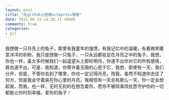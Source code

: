 ```yaml
---
layout: post
title: "在github上搭建octopress博客"
date: 2015-06-19 14:28:31 +0800
comments: true
categories: 
- git
---
```

我想做一只月亮上的兔子，那里有我童年的憧憬，有我记忆中的温暖，有着微笑暖意洋洋的祈盼，我只是想做一只兔子，一只永远都驻足在月亮之中的兔子。我想，你也一样，虽大多时候我们一起遥望头上那轮明月，你道不出你对它的所有感情，我也道不出，可是，我知道，你寄许着无限的心思于它，我想，即使有一天，我们分开，但是，不管你去到了哪里，你也一定记得月亮，而我，虽然不知道你去往了何方，但是我会守着装在你心里的月亮，我相信有一天总有那么一天，你一定会想起我，而我，也一样，无时无刻的在想念着你，愿你不被琐事烦扰愿守护你的一切都能让你时刻幸福，爱你的兔子！
